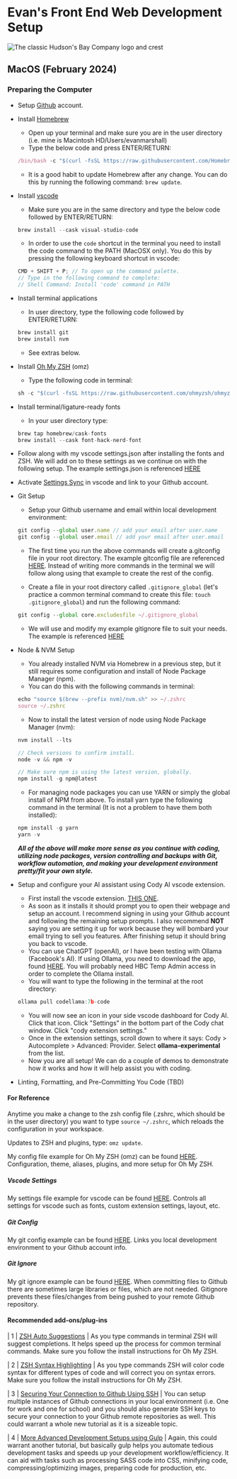 # Evan's Front End Web Development Setup

![The classic Hudson's Bay Company logo and crest](https://canadaalive.files.wordpress.com/2014/06/hbc-hubsons-bay-company-logo-11.jpg)

## MacOS (February 2024)

### Preparing the Computer

- Setup [Github](https://github.com/signup?ref_cta=Sign+up&ref_loc=header+logged+out&ref_page=%2F&source=header-home) account.

- Install [Homebrew](https://brew.sh/)

  - Open up your terminal and make sure you are in the user directory (i.e. mine is Macintosh HD/Users/evanmarshall)
  - Type the below code and press ENTER/RETURN:

  ```javascript
  /bin/bash -c "$(curl -fsSL https://raw.githubusercontent.com/Homebrew/install/HEAD/install.sh)"
  ```

  - It is a good habit to update Homebrew after any change. You can do this by running the following command: `brew update`.

- Install [vscode](https://formulae.brew.sh/cask/visual-studio-code)

  - Make sure you are in the same directory and type the below code followed by ENTER/RETURN:

  ```javascript
  brew install --cask visual-studio-code
  ```

  - In order to use the `code` shortcut in the terminal you need to install the code command to the PATH (MacOSX only). You do this by pressing the following keyboard shortcut in vscode:

  ```javascript
  CMD + SHIFT + P; // To open up the command palette.
  // Type in the following command to complete:
  // Shell Command: Install 'code' command in PATH
  ```

- Install terminal applications

  - In user directory, type the following code followed by ENTER/RETURN:

  ```javascript
  brew install git
  brew install nvm
  ```

  - See extras below.

- Install [Oh My ZSH](https://github.com/ohmyzsh/ohmyzsh) (omz)

  - Type the following code in terminal:

  ```javascript
  sh -c "$(curl -fsSL https://raw.githubusercontent.com/ohmyzsh/ohmyzsh/master/tools/install.sh)"

  ```

- Install terminal/ligature-ready fonts

  - In your user directory type:

  ```javascript
  brew tap homebrew/cask-fonts
  brew install --cask font-hack-nerd-font
  ```

- Follow along with my vscode settings.json after installing the fonts and ZSH. We will add on to these settings as we continue on with the following setup. The example settings.json is referenced [HERE](#vscode-settings)

- Activate [Settings Sync](https://code.visualstudio.com/docs/editor/settings-sync) in vscode and link to your Github account.

- Git Setup

  - Setup your Github username and email within local development environment:

  ```javascript
  git config --global user.name // add your email after user.name
  git config --global user.email // add your email after user.email
  ```

  - The first time you run the above commands will create a.gitconfig file in your root directory. The example gitconfig file are referenced [HERE](#git-config). Instead of writing more commands in the terminal we will follow along using that example to create the rest of the config.

  - Create a file in your root directory called `.gitignore_global` (let's practice a common terminal command to create this file: `touch .gitignore_global`) and run the following command:

  ```javascript
  git config --global core.excludesfile ~/.gitignore_global
  ```

  - We will use and modify my example gitignore file to suit your needs. The example is referenced [HERE](#git-ignore)

- Node & NVM Setup

  - You already installed NVM via Homebrew in a previous step, but it still requires some configuration and install of Node Package Manager (npm).
  - You can do this with the following commands in terminal:

  ```javascript
  echo "source $(brew --prefix nvm)/nvm.sh" >> ~/.zshrc
  source ~/.zshrc
  ```

  - Now to install the latest version of node using Node Package Manager (nvm):

  ```javascript
  nvm install --lts

  // Check versions to confirm install.
  node -v && npm -v

  // Make sure npm is using the latest version, globally.
  npm install -g npm@latest
  ```

  - For managing node packages you can use YARN or simply the global install of NPM from above. To install yarn type the following command in the terminal (It is not a problem to have them both installed):

  ```javascript
  npm install -g yarn
  yarn -v
  ```

  **_All of the above will make more sense as you continue with coding, utilizing node packages, version controlling and backups with Git, workflow automation, and making your development environment pretty/fit your own style._**

- Setup and configure your AI assistant using Cody AI vscode extension.

  - First install the vscode extension. [THIS ONE](https://marketplace.visualstudio.com/items?itemName=sourcegraph.cody-ai).
  - As soon as it installs it should prompt you to open their webpage and setup an account. I recommend signing in using your Github account and following the remaining setup prompts. I also recommend **NOT** saying you are setting it up for work because they will bombard your email trying to sell you features. After finishing setup it should bring you back to vscode.
  - You can use ChatGPT (openAI), or I have been testing with Ollama (Facebook's AI). If using Ollama, you need to download the app, found [HERE](https://ollama.ai/). You will probably need HBC Temp Admin access in order to complete the Ollama install.
  - You will want to type the following in the terminal at the root directory:

  ```javascript
  ollama pull codellama:7b-code
  ```

  - You will now see an icon in your side vscode dashboard for Cody AI. Click that icon. Click "Settings" in the bottom part of the Cody chat window. Click "cody extension settings."
  - Once in the extension settings, scroll down to where it says: Cody > Autocomplete > Advanced: Provider. Select **ollama-experimental** from the list.
  - Now you are all setup! We can do a couple of demos to demonstrate how it works and how it will help assist you with coding.

- Linting, Formatting, and Pre-Committing You Code (TBD)

#### For Reference

Anytime you make a change to the zsh config file (.zshrc, which should be in the user directory) you want to type `source ~/.zshrc`, which reloads the configuration in your workspace.

Updates to ZSH and plugins, type: `omz update`.

My config file example for Oh My ZSH (omz) can be found [HERE](https://github.com/evanmarshall-dev/dev-setup/blob/main/example_configs-settings/zsh/.zshrc). Configuration, theme, aliases, plugins, and more setup for Oh My ZSH.

##### Vscode Settings

My settings file example for vscode can be found [HERE](https://github.com/evanmarshall-dev/dev-setup/blob/main/example_configs-settings/vscode/settings.json). Controls all settings for vscode such as fonts, custom extension settings, layout, etc.

##### Git Config

My git config example can be found [HERE](https://github.com/evanmarshall-dev/dev-setup/blob/main/example_configs-settings/git/.gitconfig). Links you local development environment to your Github account info.

##### Git Ignore

My git ignore example can be found [HERE](https://github.com/evanmarshall-dev/dev-setup/blob/main/example_configs-settings/git/.gitignore_global). When committing files to Github there are sometimes large libraries or files, which are not needed. Gitignore prevents these files/changes from being pushed to your remote Github repository.

#### Recommended add-ons/plug-ins

| 1 | [ZSH Auto Suggestions](https://github.com/zsh-users/zsh-autosuggestions/blob/master/INSTALL.md#oh-my-zsh) | As you type commands in terminal ZSH will suggest completions. It helps speed up the process for common terminal commands. Make sure you follow the install instructions for Oh My ZSH.

| 2 | [ZSH Syntax Highlighting](https://github.com/zsh-users/zsh-syntax-highlighting/blob/master/INSTALL.md) | As you type commands ZSH will color code syntax for different types of code and will correct you on syntax errors. Make sure you follow the install instructions for Oh My ZSH.

| 3 | [Securing Your Connection to Github Using SSH](https://www.darraghoriordan.com/2021/05/04/configure-multiple-github-accounts-one-computer) | You can setup multiple instances of Github connections in your local environment (i.e. One for work and one for school) and you should also generate SSH keys to secure your connection to your Github remote repositories as well. This could warrant a whole new tutorial as it is a sizeable topic.

| 4 | [More Advanced Development Setups using Gulp](https://github.com/evanmarshall-dev/dev-setup) | Again, this could warrant another tutorial, but basically gulp helps you automate tedious development tasks and speeds up your development workflow/efficiency. It can aid with tasks such as processing SASS code into CSS, minifying code, compressing/optimizing images, preparing code for production, etc.
